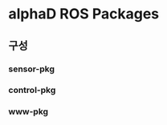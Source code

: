 alphaD ROS Packages
==================

구성
------------------
### sensor-pkg
### control-pkg
### www-pkg
